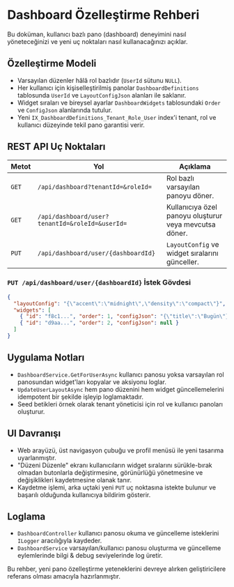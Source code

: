 # Dashboard Özelleştirme Rehberi

Bu doküman, kullanıcı bazlı pano (dashboard) deneyimini nasıl yöneteceğinizi ve yeni uç noktaları nasıl kullanacağınızı açıklar.

## Özelleştirme Modeli

* Varsayılan düzenler hâlâ rol bazlıdır (`UserId` sütunu `NULL`).
* Her kullanıcı için kişiselleştirilmiş panolar `DashboardDefinitions` tablosunda `UserId` ve `LayoutConfigJson` alanları ile saklanır.
* Widget sıraları ve bireysel ayarlar `DashboardWidgets` tablosundaki `Order` ve `ConfigJson` alanlarında tutulur.
* Yeni `IX_DashboardDefinitions_Tenant_Role_User` index'i tenant, rol ve kullanıcı düzeyinde tekil pano garantisi verir.

## REST API Uç Noktaları

| Metot | Yol | Açıklama |
|-------|-----|----------|
| `GET` | `/api/dashboard?tenantId=&roleId=` | Rol bazlı varsayılan panoyu döner. |
| `GET` | `/api/dashboard/user?tenantId=&roleId=&userId=` | Kullanıcıya özel panoyu oluşturur veya mevcutsa döner. |
| `PUT` | `/api/dashboard/user/{dashboardId}` | `LayoutConfig` ve widget sıralarını günceller. |

### `PUT /api/dashboard/user/{dashboardId}` İstek Gövdesi

```json
{
  "layoutConfig": "{\"accent\":\"midnight\",\"density\":\"compact\"}",
  "widgets": [
    { "id": "f8c1...", "order": 1, "configJson": "{\"title\":\"Bugün\"}" },
    { "id": "d9aa...", "order": 2, "configJson": null }
  ]
}
```

## Uygulama Notları

* `DashboardService.GetForUserAsync` kullanıcı panosu yoksa varsayılan rol panosundan widget'ları kopyalar ve aksiyonu loglar.
* `UpdateUserLayoutAsync` hem pano düzenini hem widget güncellemelerini idempotent bir şekilde işleyip loglamaktadır.
* Seed betikleri örnek olarak tenant yöneticisi için rol ve kullanıcı panoları oluşturur.

## UI Davranışı

* Web arayüzü, üst navigasyon çubuğu ve profil menüsü ile yeni tasarıma uyarlanmıştır.
* "Düzeni Düzenle" ekranı kullanıcıların widget sıralarını sürükle-bırak olmadan butonlarla değiştirmesine, görünürlüğü yönetmesine ve değişiklikleri kaydetmesine olanak tanır.
* Kaydetme işlemi, arka uçtaki yeni `PUT` uç noktasına istekte bulunur ve başarılı olduğunda kullanıcıya bildirim gösterir.

## Loglama

* `DashboardController` kullanıcı panosu okuma ve güncelleme isteklerini `ILogger` aracılığıyla kaydeder.
* `DashboardService` varsayılan/kullanıcı panosu oluşturma ve güncelleme eylemlerinde bilgi & debug seviyelerinde log üretir.

Bu rehber, yeni pano özelleştirme yeteneklerini devreye alırken geliştiricilere referans olması amacıyla hazırlanmıştır.
